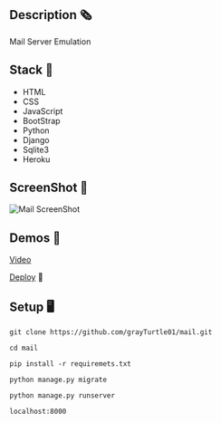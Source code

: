 ## Description 🗞️
Mail Server Emulation

## Stack 🧰
- HTML
- CSS
- JavaScript
- BootStrap
- Python
- Django
- Sqlite3
- Heroku

## ScreenShot 📸
![Mail ScreenShot](https://res.cloudinary.com/dqxtoises/image/upload/v1637006772/mail_screen_shoot-3_xcabsb.png)

## Demos 🎥
<a href="https://youtu.be/EWO5gRYqM6g" target=_blank>Video</a>

[Deploy](https://magic-mail.herokuapp.com/) 🚀

## Setup 🖥️
`git clone https://github.com/grayTurtle01/mail.git`

`cd mail`

`pip install -r requiremets.txt`

`python manage.py migrate`

`python manage.py runserver`

`localhost:8000`
